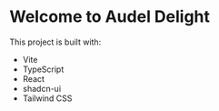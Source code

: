 # Welcome to Audel Delight 

This project is built with:

- Vite
- TypeScript
- React
- shadcn-ui
- Tailwind CSS

